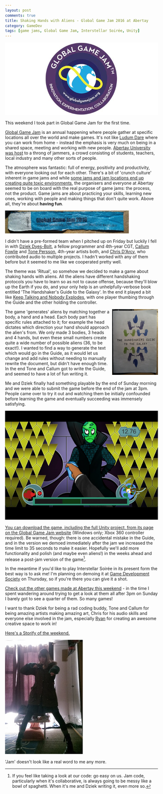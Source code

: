 ```yaml
---
layout: post
comments: true
title: Shaking Hands with Aliens - Global Game Jam 2016 at Abertay
category: GameDev
tags: [game jams, Global Game Jam, Interstellar Soirée, Unity]
---
```


![](/images/ggj_logo.jpg)

This weekend I took part in Global Game Jam for the first time. 

[Global Game Jam](http://globalgamejam.org/) is an annual happening where people gather at specific locations all over the world and make games. It's not like [Ludum Dare](http://http://ludumdare.com/compo/) where you can work from home - instead the emphasis is very much on being in a shared space, meeting and working with new people. [Abertay University was host](http://globalgamejam.org/2016/jam-sites/abertay-university) to a throng of jammers, a crowd consisting of students, teachers, local industry and many other sorts of people.

<!--more-->

The atmosphere was fantastic: full of energy, positivity and productivity, with everyone looking out for each other. There's a bit of 'crunch culture' inherent in game jams and while [some jams and jam locations end up creating quite toxic environments](http://www.thetreehouse.website/five-of-the-reasons-i-decided-not-to-participate-in-global-game-jam-this-year/), the organisers and everyone at Abertay seemed to be on board with the real purpose of game jams: the process, not the product. Game jams are about practicing your skills, learning new ones, working with people and making things that don't quite work. Above all, they're about **having fun**. 

![](/images/ggj16_03.jpg)

I didn't have a pre-formed team when I pitched up on Friday but luckily I fell in with [Dziek Dyes-Bolt](https://twitter.com/DziekDB), a fellow programmer and 4th-year CGT, [Callum Fowlie](https://twitter.com/Fentlegen) and [Tone Persson](https://twitter.com/TonePersson), 4th-year artists both, and [Chris D'Arcy](https://soundcloud.com/dercii/sets/global-game-jam-2016), who contributed audio to multiple projects. I hadn't worked with any of them before but it seemed to me like we cooperated pretty well.

The theme was 'Ritual', so somehow we decided to make a game about shaking hands with aliens. All the aliens have different handshaking protocols you have to learn so as not to cause offense, because they'll blow up the Earth if you do, and your only help is an unhelpfully-verbose book entitled 'The Handshaker's Guide to the Galaxy'. In the end it played a bit like [Keep Talking and Nobody Explodes](http://www.keeptalkinggame.com/), with one player thumbing through the Guide and the other holding the controller.

<img style="float: right; width: 30%" src="/images/ggj16_02.jpg">

The game 'generates' aliens by matching together a body, a hand and a head. Each body part has specific rules attached to it; for example the head dictates which direction your hand should approach the alien's from. We only made 3 bodies, 3 heads and 4 hands, but even these small numbers create quite a wide number of possible aliens (36, to be exact!). I wanted to find a way to generate the text which would go in the Guide, as it would let us change and add rules without needing to manually rewrite the document, but didn't have enough time. In the end Tone and Callum got to write the Guide, and seemed to have a lot of fun writing it.

Me and Dziek finally had something playable by the end of Sunday morning and we were able to submit the game before the end of the jam at 3pm. People came over to try it out and watching them be initially confounded before learning the game and eventually succeeding was immensely satisfying.

![](/images/interstellar_soiree_01.png "First contact")

[You can download the game, including the full Unity project, from its page on the Global Game Jam website](http://globalgamejam.org/2016/games/interstellar-soir%C3%A9e) (Windows only; Xbox 360 controller required). Be warned, though: there is one accidental mistake in the Guide, and in the version we demoed immediately after the jam we increased the time limit to 35 seconds to make it easier. Hopefully we'll add more functionality and polish (and maybe even aliens!) in the weeks ahead and release a post-jam version of the game[^1]. 

In the meantime if you'd like to play Interstellar Soirée in its present form the best way is to ask me! I'm planning on demoing it at [Game Development Society](https://www.facebook.com/groups/AbertayGDS/) on Thursday, so if you're there you can give it a shot.

[Check out the other games made at Abertay this weekend](http://globalgamejam.org/2016/jam-sites/abertay-university/games) - in the time I spent wandering around trying to get a look at them all after 3pm on Sunday I barely got to see a quarter of them. So many games!

I want to thank Dziek for being a rad coding buddy, Tone and Callum for being amazing artists making amazing art, Chris for his audio skills and everyone else involved in the jam, especially [Ryan](https://twitter.com/Loakers) for creating an awesome creative space to work in!

[Here's a Storify of the weekend.](https://storify.com/Loakers/global-game-jam-2016-at-abertay-univeristy)

![](/images/ggj16_01.jpg "Natalie Clayton let me crash at hers both nights, which meant I didn't have to trudge back and forth all the way to my place twice in the freezing cold, but also meant I didn't change clothes all weekend ~")

'Jam' doesn't look like a real word to me any more.

[^1]: If you feel like taking a look at our code: go easy on us. Jam code, particularly when it's collaborative, is always going to be messy like a bowl of spaghetti. When it's me and Dziek writing it, even more so.